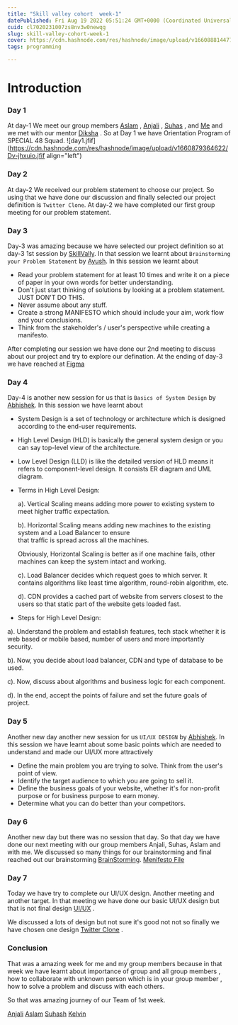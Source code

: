 ```yaml
---
title: "Skill valley cohort  week-1"
datePublished: Fri Aug 19 2022 05:51:24 GMT+0000 (Coordinated Universal Time)
cuid: cl7020231007zs8nv3w0newqg
slug: skill-valley-cohort-week-1
cover: https://cdn.hashnode.com/res/hashnode/image/upload/v1660888144779/g8388YlTf.jpg
tags: programming

---
```


# Introduction

### Day 1


At day-1  We meet our group members  [Aslam](https://twitter.com/ak_aslamkhan__) , [Anjali](https://twitter.com/anjalii1102) , [Suhas](https://twitter.com/suhaasya) , and [Me](https://twitter.com/Kelvinparmar12) and we met with our mentor [Diksha](https://twitter.com/diksha_patro_b) . 
So at Day 1 we have Orientation Program of SPECIAL 48 Squad. 
![day1.jfif](https://cdn.hashnode.com/res/hashnode/image/upload/v1660879364622/Dv-jhxuio.jfif align="left")

### Day 2

At day-2 We received our problem statement to choose our project. So using that we have done our discussion and finally selected our project definition is `Twitter Clone`. At day-2 we have completed our first group meeting for our problem statement.

### Day 3

Day-3 was amazing because we have selected our project definition so at day-3 1st session by [SkillVally](https://twitter.com/skillvalley_in). In that session we learnt about `Brainstorming your Problem Statement` by [Ayush](https://twitter.com/theayushpatro). In this session we learnt about 

- Read your problem statement for at least 10 times and  write it on a piece of paper in your own words for better understanding.
- Don't just start thinking of solutions by looking at a problem statement.  JUST DON'T DO THIS.
- Never assume about any stuff.
- Create a strong MANIFESTO which should include your aim, work flow and your conclusions.
- Think from the stakeholder's / user's perspective while creating a manifesto.

After completing our session we have done our 2nd meeting to discuss about our project and try to explore our defination. At the ending of day-3 we have reached at [Figma](https://www.figma.com/file/LPjy4VzPp7YcQTtBoFpj5S/brainstorm-board?node-id=0%3A1)

### Day 4

Day-4 is another new session for us that is `Basics of System Design` by [Abhishek](https://twitter.com/Abhishek__31). In this session we have learnt about 


- System Design is a set of technology or architecture which is designed according to the end-user requirements.

- High Level Design (HLD) is basically the general system design or you can say top-level view of the architecture.

- Low Level Design (LLD)  is like the detailed version of HLD means it refers to component-level design. It consists ER diagram and UML diagram.

- Terms in High Level Design:

   a). Vertical Scaling means adding more power to existing system to meet higher traffic expectation.

   b). Horizontal Scaling means adding new machines to the existing system and a Load Balancer to ensure         
   that traffic is spread across all the machines. 

   Obviously, Horizontal Scaling is better as if one machine fails, other machines can keep the system intact 
   and working.
  
   c). Load Balancer decides which request goes to which server. It contains algorithms like least time 
   algorithm, round-robin algorithm, etc.

  d). CDN provides a cached part of website from servers closest to the users so that static part of the 
  website gets loaded fast.
   

- Steps for High Level Design:
 
a). Understand the problem and establish features, tech stack whether it is web based or mobile based, number of users and more importantly security.

b). Now, you decide about load balancer, CDN and type of database to be used.

c). Now, discuss about algorithms and business logic for each component.

d). In the end, accept the points of failure and set the future goals of project.


### Day 5

Another new day another new session for us `UI/UX DESIGN` by [Abhishek](https://twitter.com/designerSaha). In this session we have learnt about some basic points which are needed to understand and made our UI/UX more attractively 

- Define the main problem you are trying to solve. Think from the user's point of view.
- Identify the target audience to which you are going to sell it.
- Define the business goals of your website, whether it's for non-profit purpose or for business purpose to earn money.
- Determine what you can do better than your competitors.

### Day 6

Another new day but there was no session that day. So that day we have done our next meeting with our group members Anjali, Suhas, Aslam and with me. We discussed so many things for our brainstorming and final reached out our brainstorming  [BrainStorming](https://www.figma.com/file/LPjy4VzPp7YcQTtBoFpj5S/brainstorm-board?node-id=0%3A1). [Menifesto File](https://docs.google.com/document/d/1I99g1REyUwXcAYOSM6AiwxuYu2dTMVLiISfETNg6GmE/edit)

### Day 7

Today we have try to complete our UI/UX design. Another meeting and another target. In that meeting we have done our basic UI/UX design but that is not final design [UI/UX](https://www.figma.com/file/YWm9uXKGylpPtjfe1fZuNZ/Twitter-Clone?node-id=0%3A1) .

We discussed a lots of design but not sure it's good not not so finally we have chosen one design [Twitter Clone](https://www.figma.com/file/Xr4z8naSPF0FQBwiFr0nD5/skillvalley-project?node-id=0%3A1) . 

### Conclusion

That was a amazing week for me and my group members because in that week we have learnt about importance of group and all group members , how to collaborate with unknown person which is in your group member , how to solve a problem and discuss with each others. 

So that was amazing journey of our Team of 1st week.


[Anjali](https://twitter.com/anjalii1102)
[Aslam](https://twitter.com/ak_aslamkhan__)
[Suhash](https://twitter.com/suhaasya)
[Kelvin](https://twitter.com/Kelvinparmar12)



